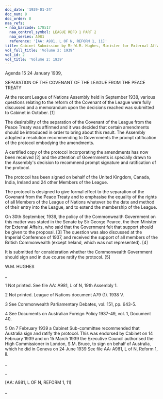 ```yaml
---
doc_date: '1939-01-24'
doc_num: 8
doc_order: 8
naa_refs:
- naa_barcode: 178517
  naa_control_symbol: LEAGUE REFO 1 PART 2
  naa_series: A981
  reference: '[AA: A981, L OF N, REFORM 1, 11]'
title: Cabinet Submission by Mr W.M. Hughes, Minister for External Affairs
vol_full_title: 'Volume 2: 1939'
vol_id: 2
vol_title: 'Volume 2: 1939'
---
```


Agenda 15 24 January 1939,

SEPARATION OF THE COVENANT OF THE LEAGUE FROM THE PEACE TREATY

At the recent League of Nations Assembly held in September 1938, various questions relating to the reform of the Covenant of the League were fully discussed and a memorandum upon the decisions reached was submitted to Cabinet in October. [1]

The desirability of the separation of the Covenant of the League from the Peace Treaty was affirmed and it was decided that certain amendments should be introduced in order to bring about this result. The Assembly adopted a resolution recommending to Governments the prompt ratification of the protocol embodying the amendments.

A certified copy of the protocol incorporating the amendments has now been received [2] and the attention of Governments is specially drawn to the Assembly's decision to recommend prompt signature and ratification of the protocol.

The protocol has been signed on behalf of the United Kingdom, Canada, India, Ireland and 24 other Members of the League.

The protocol is designed to give formal effect to the separation of the Covenant from the Peace Treaty and to emphasise the equality of the rights of all Members of the League of Nations whatever be the date and method of their entry into the League, and to extend the membership of the League.

On 30th September, 1936, the policy of the Commonwealth Government on this matter was stated in the Senate by Sir George Pearce, the then Minister for External Affairs, who said that the Government felt that support should be given to the proposal. [3] The question was also discussed at the Imperial Conference of 1937, and received the support of all members of the British Commonwealth (except Ireland, which was not represented). [4]

It is submitted for consideration whether the Commonwealth Government should sign and in due course ratify the protocol. [5]

W.M. HUGHES

 _

1 Not printed. See file AA: A981, L of N, 19th Assembly 1.

2 Not printed. League of Nations document A79 (1). 1938 V.

3 See Commonwealth Parliamentary Debates, vol. 151, pp. 643-5.

4 See Documents on Australian Foreign Policy 1937-49, vol. 1, Document 40.

5 On 7 February 1939 a Cabinet Sub-committee recommended that Australia sign and ratify the protocol. This was endorsed by Cabinet on 14 February 1939 and on 15 March 1939 the Executive Council authorised the High Commissioner in London, S.M. Bruce, to sign on behalf of Australia, which he did in Geneva on 24 June 1939 See file AA: A981, L of N, Reform 1, ii.

_

 _

[AA: A981, L OF N, REFORM 1, 11]

_
